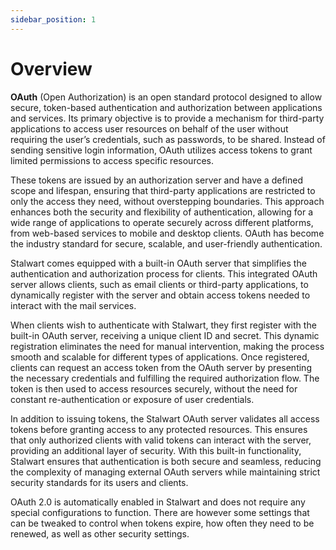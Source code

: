 ```yaml
---
sidebar_position: 1
---
```


# Overview

**OAuth** (Open Authorization) is an open standard protocol designed to allow secure, token-based authentication and authorization between applications and services. Its primary objective is to provide a mechanism for third-party applications to access user resources on behalf of the user without requiring the user’s credentials, such as passwords, to be shared. Instead of sending sensitive login information, OAuth utilizes access tokens to grant limited permissions to access specific resources.

These tokens are issued by an authorization server and have a defined scope and lifespan, ensuring that third-party applications are restricted to only the access they need, without overstepping boundaries. This approach enhances both the security and flexibility of authentication, allowing for a wide range of applications to operate securely across different platforms, from web-based services to mobile and desktop clients. OAuth has become the industry standard for secure, scalable, and user-friendly authentication.

Stalwart comes equipped with a built-in OAuth server that simplifies the authentication and authorization process for clients. This integrated OAuth server allows clients, such as email clients or third-party applications, to dynamically register with the server and obtain access tokens needed to interact with the mail services.

When clients wish to authenticate with Stalwart, they first register with the built-in OAuth server, receiving a unique client ID and secret. This dynamic registration eliminates the need for manual intervention, making the process smooth and scalable for different types of applications. Once registered, clients can request an access token from the OAuth server by presenting the necessary credentials and fulfilling the required authorization flow. The token is then used to access resources securely, without the need for constant re-authentication or exposure of user credentials.

In addition to issuing tokens, the Stalwart OAuth server validates all access tokens before granting access to any protected resources. This ensures that only authorized clients with valid tokens can interact with the server, providing an additional layer of security. With this built-in functionality, Stalwart ensures that authentication is both secure and seamless, reducing the complexity of managing external OAuth servers while maintaining strict security standards for its users and clients.

OAuth 2.0 is automatically enabled in Stalwart and does not require any special configurations to function. There are however some settings that can be tweaked to control when tokens expire, how often they need to be renewed, as well as other security settings.

